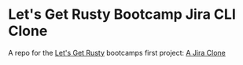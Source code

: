 # Let's Get Rusty Bootcamp Jira CLI Clone

A repo for the [Let's Get Rusty](https://www.youtube.com/@letsgetrusty) bootcamps first project: [A Jira Clone](https://github.com/letsgetrusty/bootcamp/tree/master/4.%20Projects/1.%20CLI/Problem)
